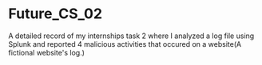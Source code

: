 # Future_CS_02
A detailed record of my internships task 2 where I analyzed a log file using Splunk and reported 4 malicious activities that occured on a website(A fictional website's log.)

